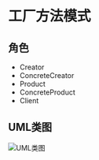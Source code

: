 # 工厂方法模式
## 角色
- Creator
- ConcreteCreator
- Product
- ConcreteProduct
- Client
## UML类图
![UML类图](FactoryMethod.vsdx)
